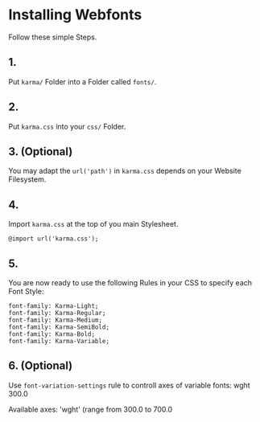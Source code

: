 # Installing Webfonts
Follow these simple Steps.

## 1.
Put `karma/` Folder into a Folder called `fonts/`.

## 2.
Put `karma.css` into your `css/` Folder.

## 3. (Optional)
You may adapt the `url('path')` in `karma.css` depends on your Website Filesystem.

## 4.
Import `karma.css` at the top of you main Stylesheet.

```
@import url('karma.css');
```

## 5.
You are now ready to use the following Rules in your CSS to specify each Font Style:
```
font-family: Karma-Light;
font-family: Karma-Regular;
font-family: Karma-Medium;
font-family: Karma-SemiBold;
font-family: Karma-Bold;
font-family: Karma-Variable;

```
## 6. (Optional)
Use `font-variation-settings` rule to controll axes of variable fonts:
wght 300.0

Available axes:
'wght' (range from 300.0 to 700.0

